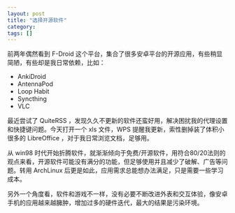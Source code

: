 ```yaml
---
layout: post
title: "选择开源软件"
category: 
tags: []
---
```


前两年偶然看到 F-Droid 这个平台，集合了很多安卓平台的开源应用，有些稍显简陋，有些却是我日常依赖，比如：

- AnkiDroid
- AntennaPod
- Loop Habit
- Syncthing
- VLC

最近尝试了 QuiteRSS ，发现久久不更新的软件还蛮好用，解决困扰我的代理设置和快捷键问题。今天打开一个 xls 文件，WPS 提醒我更新，索性删掉装了体积小很多的 LibreOffice ，对于我日常浏览文档，足够用。

从 win98 时代开始折腾软件，就渐渐倾向于免费/开源软件，用符合80/20法则的观点来看，开源软件可能没有满分的功能，但足够使用并且减少了破解、广告等问题。转用 ArchLinux 后更是如此，应用需求总能想办法满足，只是需要一些学习成本。

另外一个角度看，软件和游戏不一样，没有必要不断改进外表和交互体验，像安卓手机的应用越来越臃肿，增加过多的硬件迭代，最大的结果是污染环境。
